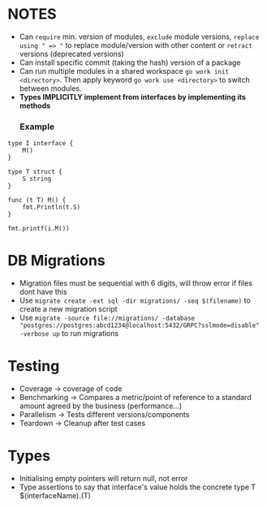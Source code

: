 # NOTES
 - Can `require` min. version of modules, `exclude` module versions, `replace using " => "` to replace module/version with other content or `retract` versions (deprecated versions)
 - Can install specific commit (taking the hash) version of a package
 - Can run multiple modules in a shared workspace `go work init <directory>`. Then apply keyword `go work use <directory>` to switch between modules.
 - <strong> Types IMPLICITLY implement from interfaces by implementing its methods </strong>
    ### Example
    
```
type I interface {
    M()
}

type T struct {
    S string
}

func (t T) M() {
    fmt.Println(t.S)
}

fmt.printf(i.M())
```

# DB Migrations
 - Migration files must be sequential with 6 digits, will throw error if files dont have this
 - Use `migrate create -ext sql -dir migrations/ -seq $(filename)` to create a new migration script
 - Use `migrate -source file://migrations/ -database "postgres://postgres:abcd1234@localhost:5432/GRPC?sslmode=disable" -verbose up` to run migrations

# Testing
 - Coverage -> coverage of code
 - Benchmarking -> Compares a metric/point of reference to a standard amount agreed by the business (performance...)
 - Parallelism -> Tests different versions/components
 - Teardown -> Cleanup after test cases

# Types
 - Initialising empty pointers will return null, not error
 - Type assertions to say that interface's value holds the concrete type T $(interfaceName).(T) 